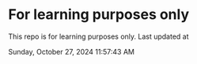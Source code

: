 # For learning purposes only
This repo is for learning purposes only.
Last updated at

Sunday, October 27, 2024 11:57:43 AM

